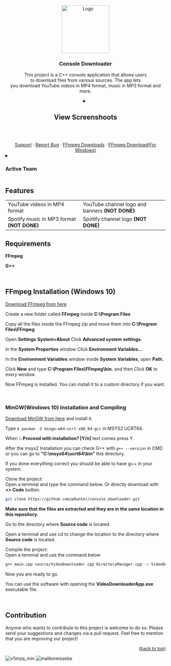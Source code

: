 <div align="center" id="readme-top">
  <a href="https://github.com/p0unter/console_downloader">
    <img src="https://github.com/user-attachments/assets/8c355c27-7f24-4bcc-929f-935c885f42da" alt="Logo" width="150" height="150">
  </a>

  <h3 align="center">Console Downloader</h3>

  <p align="center">
    This project is a C++ console application that allows users <br> to download files from various sources. The app lets<br> you download YouTube videos in MP4 format, music in MP3 format and more.
    <br />
    <a href="https://github.com/"></a>
    <details>
      <summary><h2><strong>View Screenshoots</strong></h2></summary>
      <ul>
        <li>
          <img src="https://github.com/user-attachments/assets/5db24410-4752-4782-b8c1-c124e0b3e92e">
        </li>
        <li>
          <img src="https://github.com/user-attachments/assets/2a10ae3b-ed9f-468e-a592-8940800b583e">
        </li>
        <li>
          <img src="https://github.com/user-attachments/assets/a8c2f533-801a-44e2-8099-74e1a95de266">
        </li>
      </ul>
    </details>
  </p>

  <br />
    <br />
    <a href="https://github.com/">Support</a>
    ·
    <a href="https://github.com/p0unter/console_downloader/issues/new">Report Bug</a>
    ·
    <a href="https://www.ffmpeg.org/download.html">FFmpeg Downloads</a>
    ·
    <a href="https://github.com/BtbN/FFmpeg-Builds/releases/download/latest/ffmpeg-master-latest-win64-gpl.zip">FFmpeg Download(For Windows)</a>
</div>

<details>
  <summary><h3>Active Team</h3></summary>
  <ol>
    <li>Mal1koRe1ss <a href="https://github.com/Mal1koRe1ss">(Github)</a></li>
    <li>Pounter <a href="https://github.com/p0unter">(Github)</a></li>
  </ol>
</details>

## Features
<table>
  <tr>
    <td>YouTube videos in MP4 format</td>
    <td>YouTube channel logo and banners <strong>(NOT DONE)</strong></td>
  </tr>
  <tr>
    <td>Spotify music in MP3 format <strong>(NOT DONE)</strong></td>
    <td>Spotify channel logo <strong>(NOT DONE)</strong></td>
  </tr>
</table>

## Requirements
**FFmpeg**

**G++**

<br>

## FFmpeg Installation (Windows 10)

[Download FFmpeg from here](https://www.ffmpeg.org/download.html)

Create a new folder called **FFmpeg** inside **C:\Program Files**

Copy all the files inside the FFmpeg zip and move them into **C:\Program Files\FFmpeg**

Open **Settings** **System>About** Click **Advanced system settings.**

In the **System Properties** window Click **Environment Variables...**

In the **Environment Variables** window inside **System Variables**, open **Path.**

Click **New** and type **C:\Program Files\FFmpeg\bin.** and then Click **OK** to every window.

Now FFmpeg is installed. You can install it to a custom directory if you want.

<br>

### MinGW(Windows 10) Installation and Compiling 

[Download MinGW from here](https://www.msys2.org/) and install it.

Type ```$ pacman -S mingw-w64-ucrt-x86_64-gcc``` in MSYS2 UCRT64.

When **:: Proceed with installation? [Y/n]** text comes press Y.

After the msys2 Installation you can check G++ with ```g++ --version``` in CMD or you can go to **"C:\msys64\ucrt64\bin"** this directory.

If you done everything correct you should be able to have g++ in your system.

Clone the project:
  <br>Open a terminal and type the command below. Or directly download with **<> Code** button.
   ```bash
   git clone https://github.com/p0unter/console_downloader.git
   ```
**Make sure that the files are extracted and they are in the same location in this repository.**

Go to the directory where **Source code** is located.

Open a terminal and use cd to change the location to the directory where **Source code** is located.

Compile the project: 
<br>Open a terminal and use the command below
  ```bash
  g++ main.cpp source/VideoDownloader.cpp DirectoryManager.cpp -o VideoDownloaderApp _resource_.o
  ```
Now you are ready to go.

You can use the software with opening the **VideoDownloaderApp.exe** executable file.

<br>

## Contribution
Anyone who wants to contribute to this project is welcome to do so. Please send your suggestions and changes via a pull request. Feel free to mention that you are improving our project!

<p align="right">(<a href="#readme-top">back to top</a>)</p>

![v1imza_min](https://github.com/user-attachments/assets/74f2e537-243b-43f7-a1cc-e9128db5ccd1)
![malikoreissebe](https://github.com/user-attachments/assets/4abac2e7-2372-4b9d-99fd-97d5c1dcd954)


